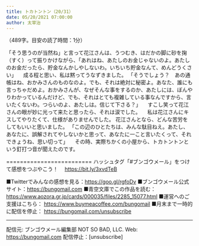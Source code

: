 ```yaml
---
title: トカトントン（20/31）
date: 05/20/2021 07:00:00
author: 太宰治
---
```


（489字。目安の読了時間：1分）

「そう思うのが当然ね」と言って花江さんは、うつむき、はだかの脚に砂を掬（すく）って振りかけながら、「あれはね、あたしのお金じゃないのよ。あたしのお金だったら、貯金なんかしやしないわ。いちいち貯金なんて、めんどうくさい」
　成る程と思い、私は黙ってうなずきました。
「そうでしょう？　あの通帳はね、おかみさんのものなのよ。でも、それは絶対に秘密よ。あなた、誰にも言っちゃだめよ。おかみさんが、なぜそんな事をするのか、あたしには、ぼんやりわかっているんだけど、でも、それはとても複雑している事なんですから、言いたくないわ。つらいのよ、あたしは。信じて下さる？」
　すこし笑って花江さんの眼が妙に光って来たと思ったら、それは涙でした。
　私は花江さんにキスしてやりたくて、仕様がありませんでした。
花江さんとなら、どんな苦労をしてもいいと思いました。
「この辺のひとたちは、みんな駄目ねえ。あたし、あなたに、誤解されてやしないかと思って、あなたに一こと言いたくって、それできょうね、思い切って」
　その時、実際ちかくの小屋から、トカトントンという釘打つ音が聞えたのです。

=========================
ハッシュタグ「#ブンゴウメール」をつけて感想をつぶやこう！　
https://bit.ly/3xvdTeB

■Twitterでみんなの感想を見る：https://goo.gl/rgfoDv
■ブンゴウメール公式サイト：https://bungomail.com
■青空文庫でこの作品を読む：https://www.aozora.gr.jp/cards/000035/files/2285_15077.html
■運営へのご支援はこちら： https://www.buymeacoffee.com/bungomail
■月末まで一時的に配信を停止： https://bungomail.com/unsubscribe

-------
配信元: ブンゴウメール編集部
NOT SO BAD, LLC.
Web: https://bungomail.com
配信停止：[unsubscribe]

